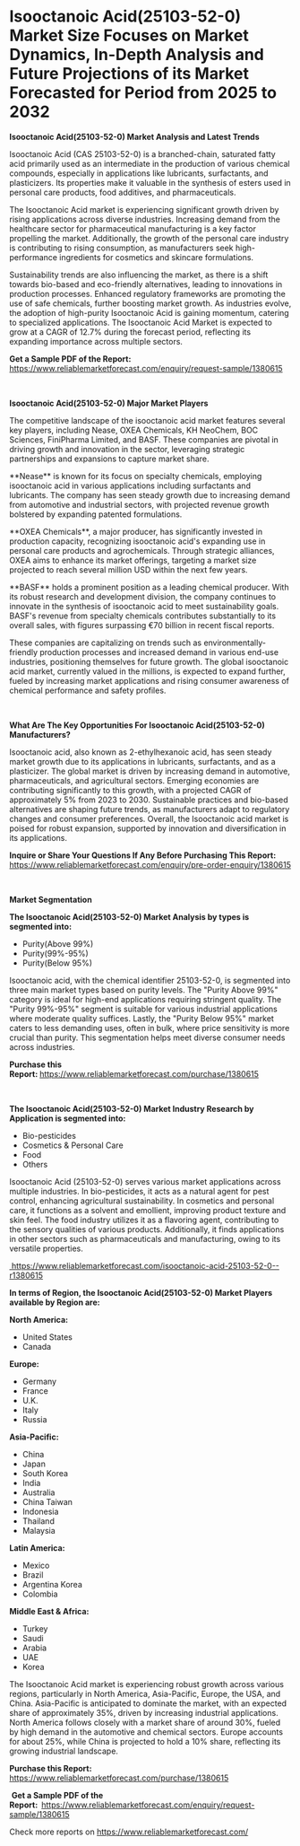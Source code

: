 <p><h1>Isooctanoic Acid(25103-52-0) Market Size Focuses on Market Dynamics, In-Depth Analysis and Future Projections of its Market Forecasted for Period from 2025 to 2032</h1></p><p><strong>Isooctanoic Acid(25103-52-0) Market Analysis and Latest Trends</strong></p>
<p><p>Isooctanoic Acid (CAS 25103-52-0) is a branched-chain, saturated fatty acid primarily used as an intermediate in the production of various chemical compounds, especially in applications like lubricants, surfactants, and plasticizers. Its properties make it valuable in the synthesis of esters used in personal care products, food additives, and pharmaceuticals.</p><p>The Isooctanoic Acid market is experiencing significant growth driven by rising applications across diverse industries. Increasing demand from the healthcare sector for pharmaceutical manufacturing is a key factor propelling the market. Additionally, the growth of the personal care industry is contributing to rising consumption, as manufacturers seek high-performance ingredients for cosmetics and skincare formulations.</p><p>Sustainability trends are also influencing the market, as there is a shift towards bio-based and eco-friendly alternatives, leading to innovations in production processes. Enhanced regulatory frameworks are promoting the use of safe chemicals, further boosting market growth. As industries evolve, the adoption of high-purity Isooctanoic Acid is gaining momentum, catering to specialized applications. The Isooctanoic Acid Market is expected to grow at a CAGR of 12.7% during the forecast period, reflecting its expanding importance across multiple sectors.</p></p>
<p><strong>Get a Sample PDF of the Report:&nbsp;</strong> <a href="https://www.reliablemarketforecast.com/enquiry/request-sample/1380615?utm_campaign=2190&utm_medium=2&utm_source=Github&utm_content=ia&utm_term=01022025&utm_id=isooctanoic-acid25103-52-0">https://www.reliablemarketforecast.com/enquiry/request-sample/1380615</a></p>
<p>&nbsp;</p>
<p><strong>Isooctanoic Acid(25103-52-0) Major Market Players</strong></p>
<p><p>The competitive landscape of the isooctanoic acid market features several key players, including Nease, OXEA Chemicals, KH NeoChem, BOC Sciences, FiniPharma Limited, and BASF. These companies are pivotal in driving growth and innovation in the sector, leveraging strategic partnerships and expansions to capture market share.</p><p>**Nease** is known for its focus on specialty chemicals, employing isooctanoic acid in various applications including surfactants and lubricants. The company has seen steady growth due to increasing demand from automotive and industrial sectors, with projected revenue growth bolstered by expanding patented formulations.</p><p>**OXEA Chemicals**, a major producer, has significantly invested in production capacity, recognizing isooctanoic acid's expanding use in personal care products and agrochemicals. Through strategic alliances, OXEA aims to enhance its market offerings, targeting a market size projected to reach several million USD within the next few years.</p><p>**BASF** holds a prominent position as a leading chemical producer. With its robust research and development division, the company continues to innovate in the synthesis of isooctanoic acid to meet sustainability goals. BASF's revenue from specialty chemicals contributes substantially to its overall sales, with figures surpassing €70 billion in recent fiscal reports.</p><p>These companies are capitalizing on trends such as environmentally-friendly production processes and increased demand in various end-use industries, positioning themselves for future growth. The global isooctanoic acid market, currently valued in the millions, is expected to expand further, fueled by increasing market applications and rising consumer awareness of chemical performance and safety profiles.</p></p>
<p>&nbsp;</p>
<p><strong>What Are The Key Opportunities For Isooctanoic Acid(25103-52-0) Manufacturers?</strong></p>
<p><p>Isooctanoic acid, also known as 2-ethylhexanoic acid, has seen steady market growth due to its applications in lubricants, surfactants, and as a plasticizer. The global market is driven by increasing demand in automotive, pharmaceuticals, and agricultural sectors. Emerging economies are contributing significantly to this growth, with a projected CAGR of approximately 5% from 2023 to 2030. Sustainable practices and bio-based alternatives are shaping future trends, as manufacturers adapt to regulatory changes and consumer preferences. Overall, the Isooctanoic acid market is poised for robust expansion, supported by innovation and diversification in its applications.</p></p>
<p><strong>Inquire or Share Your Questions If Any Before Purchasing This Report:</strong> <a href="https://www.reliablemarketforecast.com/enquiry/pre-order-enquiry/1380615?utm_campaign=2190&utm_medium=2&utm_source=Github&utm_content=ia&utm_term=01022025&utm_id=isooctanoic-acid25103-52-0">https://www.reliablemarketforecast.com/enquiry/pre-order-enquiry/1380615</a></p>
<p>&nbsp;</p>
<p><strong>Market Segmentation</strong></p>
<p><strong>The Isooctanoic Acid(25103-52-0) Market Analysis by types is segmented into:</strong></p>
<p><ul><li>Purity(Above 99%)</li><li>Purity(99%-95%)</li><li>Purity(Below 95%)</li></ul></p>
<p><p>Isooctanoic acid, with the chemical identifier 25103-52-0, is segmented into three main market types based on purity levels. The "Purity Above 99%" category is ideal for high-end applications requiring stringent quality. The "Purity 99%-95%" segment is suitable for various industrial applications where moderate quality suffices. Lastly, the "Purity Below 95%" market caters to less demanding uses, often in bulk, where price sensitivity is more crucial than purity. This segmentation helps meet diverse consumer needs across industries.</p></p>
<p><strong>Purchase this Report:&nbsp;</strong><a href="https://www.reliablemarketforecast.com/purchase/1380615?utm_campaign=2190&utm_medium=2&utm_source=Github&utm_content=ia&utm_term=01022025&utm_id=isooctanoic-acid25103-52-0">https://www.reliablemarketforecast.com/purchase/1380615</a></p>
<p>&nbsp;</p>
<p><strong>The Isooctanoic Acid(25103-52-0) Market Industry Research by Application is segmented into:</strong></p>
<p><ul><li>Bio-pesticides</li><li>Cosmetics & Personal Care</li><li>Food</li><li>Others</li></ul></p>
<p><p>Isooctanoic Acid (25103-52-0) serves various market applications across multiple industries. In bio-pesticides, it acts as a natural agent for pest control, enhancing agricultural sustainability. In cosmetics and personal care, it functions as a solvent and emollient, improving product texture and skin feel. The food industry utilizes it as a flavoring agent, contributing to the sensory qualities of various products. Additionally, it finds applications in other sectors such as pharmaceuticals and manufacturing, owing to its versatile properties.</p></p>
<p><a href="https://www.reliablemarketforecast.com/isooctanoic-acid-25103-52-0--r1380615?utm_campaign=2190&utm_medium=2&utm_source=Github&utm_content=ia&utm_term=01022025&utm_id=isooctanoic-acid25103-52-0">&nbsp;https://www.reliablemarketforecast.com/isooctanoic-acid-25103-52-0--r1380615</a></p>
<p><strong>In terms of Region, the Isooctanoic Acid(25103-52-0) Market Players available by Region are:</strong></p>
<p>
    <p> <strong> North America: </strong>
        <ul>
            <li>United States</li>
            <li>Canada</li>
        </ul>
        </p> 
    <p> <strong> Europe: </strong>
        <ul>
            <li>Germany</li>
            <li>France</li>
            <li>U.K.</li>
            <li>Italy</li>
            <li>Russia</li>
        </ul>
        </p> 
    <p> <strong> Asia-Pacific: </strong>
        <ul>
            <li>China</li>
            <li>Japan</li>
            <li>South Korea</li>
            <li>India</li>
            <li>Australia</li>
            <li>China Taiwan</li>
            <li>Indonesia</li>
            <li>Thailand</li>
            <li>Malaysia</li>
        </ul>
        </p> 
    <p> <strong> Latin America: </strong>
        <ul>
            <li>Mexico</li>
            <li>Brazil</li>
            <li>Argentina Korea</li>
            <li>Colombia</li>
        </ul>
        </p> 
    <p> <strong> Middle East & Africa: </strong>
        <ul>
            <li>Turkey</li>
            <li>Saudi</li>
            <li>Arabia</li>
            <li>UAE</li>
            <li>Korea</li>
        </ul>
    </p>
    </p>
<p><p>The Isooctanoic Acid market is experiencing robust growth across various regions, particularly in North America, Asia-Pacific, Europe, the USA, and China. Asia-Pacific is anticipated to dominate the market, with an expected share of approximately 35%, driven by increasing industrial applications. North America follows closely with a market share of around 30%, fueled by high demand in the automotive and chemical sectors. Europe accounts for about 25%, while China is projected to hold a 10% share, reflecting its growing industrial landscape.</p></p>
<p><strong>Purchase this Report: </strong><a href="https://www.reliablemarketforecast.com/purchase/1380615?utm_campaign=2190&utm_medium=2&utm_source=Github&utm_content=ia&utm_term=01022025&utm_id=isooctanoic-acid25103-52-0">https://www.reliablemarketforecast.com/purchase/1380615</a></p>
<p>&nbsp;<strong>Get a Sample PDF of the Report:&nbsp;&nbsp;</strong><a href="https://www.reliablemarketforecast.com/enquiry/request-sample/1380615?utm_campaign=2190&utm_medium=2&utm_source=Github&utm_content=ia&utm_term=01022025&utm_id=isooctanoic-acid25103-52-0">https://www.reliablemarketforecast.com/enquiry/request-sample/1380615</a></p>
<p><strong></strong></p>
<p>Check more reports on <a href="https://www.reliablemarketforecast.com/?utm_campaign=2190&utm_medium=2&utm_source=Github&utm_content=ia&utm_term=01022025&utm_id=isooctanoic-acid25103-52-0">https://www.reliablemarketforecast.com/</a></p>